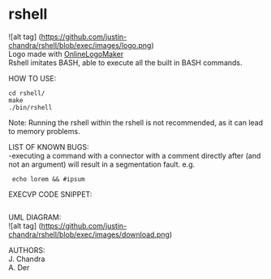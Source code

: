 # rshell
![alt tag] (https://github.com/justin-chandra/rshell/blob/exec/images/logo.png)  
Logo made with [OnlineLogoMaker](http://www.onlinelogomaker.com/logomaker/#)  
Rshell imitates BASH, able to execute all the built in BASH commands.  

HOW TO USE:  
```
cd rshell/  
make  
./bin/rshell  
```    
Note: Running the rshell within the rshell is not recommended, as it can lead to memory problems.
  
LIST OF KNOWN BUGS:  
	-executing a command with a connector with a comment directly after (and not an argument) will result in a segmentation fault. e.g.
```
 echo lorem && #ipsum
```
  
EXECVP CODE SNIPPET:  
```

```  
UML DIAGRAM:  
![alt tag] (https://github.com/justin-chandra/rshell/blob/exec/images/download.png) 







AUTHORS:  
J. Chandra  
A. Der
